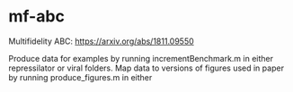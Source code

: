 # mf-abc
Multifidelity ABC: https://arxiv.org/abs/1811.09550

Produce data for examples by running incrementBenchmark.m in either repressilator or viral folders.
Map data to versions of figures used in paper by running produce_figures.m in either
